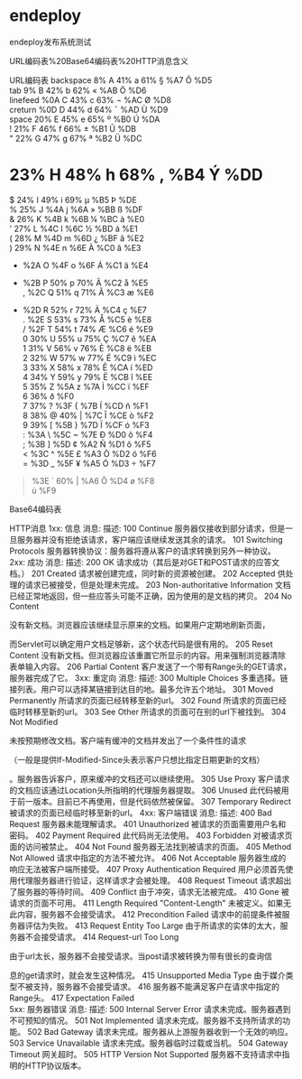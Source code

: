 # endeploy
endeploy发布系统测试

URL编码表%20Base64编码表%20HTTP消息含义

URL编码表
backspace 	8% 	A 	41% 	a 	61% 	§ 	%A7 	Õ 	%D5 	 
tab 	9% 	B 	42% 	b 	62% 	« 	%AB 	Ö 	%D6 	 
linefeed 	%0A 	C 	43% 	c 	63% 	¬ 	%AC 	Ø 	%D8 	 
creturn 	%0D 	D 	44% 	d 	64% 	¯ 	%AD 	Ù 	%D9 	 
space 	20% 	E 	45% 	e 	65% 	º 	%B0 	Ú 	%DA 	 
! 	21% 	F 	46% 	f 	66% 	± 	%B1 	Û 	%DB 	 
" 	22% 	G 	47% 	g 	67% 	ª 	%B2 	Ü 	%DC 	 
# 	23% 	H 	48% 	h 	68% 	, 	%B4 	Ý 	%DD 	 
$ 	24% 	I 	49% 	i 	69% 	µ 	%B5 	Þ 	%DE 	 
% 	25% 	J 	%4A 	j 	%6A 	» 	%BB 	ß 	%DF 	 
& 	26% 	K 	%4B 	k 	%6B 	¼ 	%BC 	à 	%E0 	 
' 	27% 	L 	%4C 	l 	%6C 	½ 	%BD 	á 	%E1 	 
( 	28% 	M 	%4D 	m 	%6D 	¿ 	%BF 	â 	%E2 	 
) 	29% 	N 	%4E 	n 	%6E 	À 	%C0 	ã 	%E3 	 
* 	%2A 	O 	%4F 	o 	%6F 	Á 	%C1 	ä 	%E4 	 
+ 	%2B 	P 	50% 	p 	70% 	Â 	%C2 	å 	%E5 	 
, 	%2C 	Q 	51% 	q 	71% 	Ã 	%C3 	æ 	%E6 	 
- 	%2D 	R 	52% 	r 	72% 	Ä 	%C4 	ç 	%E7 	 
. 	%2E 	S 	53% 	s 	73% 	Å 	%C5 	è 	%E8 	 
/ 	%2F 	T 	54% 	t 	74% 	Æ 	%C6 	é 	%E9 	 
0 	30% 	U 	55% 	u 	75% 	Ç 	%C7 	ê 	%EA 	 
1 	31% 	V 	56% 	v 	76% 	È 	%C8 	ë 	%EB 	 
2 	32% 	W 	57% 	w 	77% 	É 	%C9 	ì 	%EC 	 
3 	33% 	X 	58% 	x 	78% 	Ê 	%CA 	í 	%ED 	 
4 	34% 	Y 	59% 	y 	79% 	Ë 	%CB 	î 	%EE 	 
5 	35% 	Z 	%5A 	z 	%7A 	Ì 	%CC 	ï 	%EF 	 
6 	36% 	  	  	  	  	  	  	ð 	%F0 	 
7 	37% 	? 	%3F 	{ 	%7B 	Í 	%CD 	ñ 	%F1 	 
8 	38% 	@ 	40% 	| 	%7C 	Î 	%CE 	ò 	%F2 	 
9 	39% 	[ 	%5B 	} 	%7D 	Ï 	%CF 	ó 	%F3 	 
: 	%3A 	\ 	%5C 	~ 	%7E 	Ð 	%D0 	ô 	%F4 	 
; 	%3B 	] 	%5D 	¢ 	%A2 	Ñ 	%D1 	õ 	%F5 	 
<  	%3C 	^ 	%5E 	£ 	%A3 	Ò 	%D2 	ö 	%F6 	 
= 	%3D 	_ 	%5F 	¥ 	%A5 	Ó 	%D3 	÷ 	%F7 	 
>  	%3E 	` 	60% 	| 	%A6 	Ô 	%D4 	ø 	%F8 	 
  	  	  	  	  	  	  	  	ù 	%F9 	 

Base64编码表

HTTP消息
1xx: 信息
消息:	描述:
100 Continue 	服务器仅接收到部分请求，但是一旦服务器并没有拒绝该请求，客户端应该继续发送其余的请求。
101 Switching Protocols 	服务器转换协议：服务器将遵从客户的请求转换到另外一种协议。
2xx: 成功
消息:	描述:
200 OK 	请求成功（其后是对GET和POST请求的应答文档。）
201 Created 	请求被创建完成，同时新的资源被创建。
202 Accepted 	供处理的请求已被接受，但是处理未完成。
203 Non-authoritative Information 	文档已经正常地返回，但一些应答头可能不正确，因为使用的是文档的拷贝。
204 No Content 	

没有新文档。浏览器应该继续显示原来的文档。如果用户定期地刷新页面，

而Servlet可以确定用户文档足够新，这个状态代码是很有用的。
205 Reset Content 	没有新文档。但浏览器应该重置它所显示的内容。用来强制浏览器清除表单输入内容。
206 Partial Content 	客户发送了一个带有Range头的GET请求，服务器完成了它。
3xx: 重定向
消息:	描述:
300 Multiple Choices 	多重选择。链接列表。用户可以选择某链接到达目的地。最多允许五个地址。
301 Moved Permanently 	所请求的页面已经转移至新的url。
302 Found 	所请求的页面已经临时转移至新的url。
303 See Other 	所请求的页面可在别的url下被找到。
304 Not Modified 	

未按预期修改文档。客户端有缓冲的文档并发出了一个条件性的请求

（一般是提供If-Modified-Since头表示客户只想比指定日期更新的文档）

。服务器告诉客户，原来缓冲的文档还可以继续使用。
305 Use Proxy 	客户请求的文档应该通过Location头所指明的代理服务器提取。
306  Unused 	此代码被用于前一版本。目前已不再使用，但是代码依然被保留。
307 Temporary Redirect 	被请求的页面已经临时移至新的url。
 4xx: 客户端错误
消息:	描述:
400 Bad Request 	服务器未能理解请求。
401 Unauthorized 	被请求的页面需要用户名和密码。
402 Payment Required 	此代码尚无法使用。
403 Forbidden 	对被请求页面的访问被禁止。
404 Not Found 	服务器无法找到被请求的页面。
405 Method Not Allowed 	请求中指定的方法不被允许。
406 Not Acceptable 	服务器生成的响应无法被客户端所接受。
407 Proxy Authentication Required 	用户必须首先使用代理服务器进行验证，这样请求才会被处理。
408 Request Timeout 	请求超出了服务器的等待时间。
409 Conflict 	由于冲突，请求无法被完成。
410 Gone 	被请求的页面不可用。
411 Length Required 	"Content-Length" 未被定义。如果无此内容，服务器不会接受请求。
412 Precondition Failed 	请求中的前提条件被服务器评估为失败。
413 Request Entity Too Large 	由于所请求的实体的太大，服务器不会接受请求。
414 Request-url Too Long 	

由于url太长，服务器不会接受请求。当post请求被转换为带有很长的查询信

息的get请求时，就会发生这种情况。
415 Unsupported Media Type 	由于媒介类型不被支持，服务器不会接受请求。
416  	服务器不能满足客户在请求中指定的Range头。
417 Expectation Failed 	 
5xx: 服务器错误
消息:	描述:
500 Internal Server Error 	请求未完成。服务器遇到不可预知的情况。
501 Not Implemented 	请求未完成。服务器不支持所请求的功能。
502 Bad Gateway 	请求未完成。服务器从上游服务器收到一个无效的响应。
503 Service Unavailable 	请求未完成。服务器临时过载或当机。
504 Gateway Timeout 	网关超时。
505 HTTP Version Not Supported 	服务器不支持请求中指明的HTTP协议版本。
